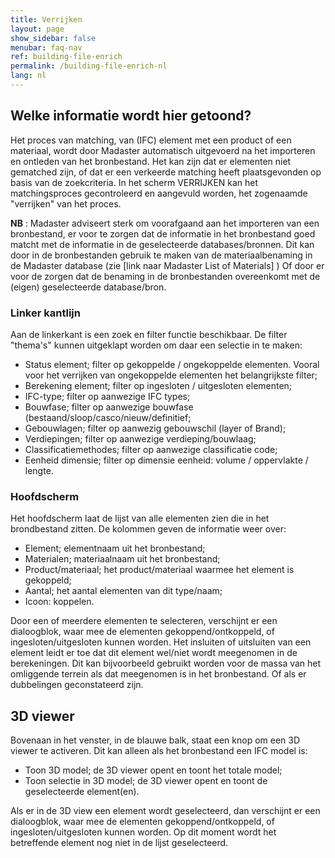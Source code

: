 ```yaml
---
title: Verrijken
layout: page
show_sidebar: false
menubar: faq-nav
ref: building-file-enrich
permalink: /building-file-enrich-nl
lang: nl
---
```


## Welke informatie wordt hier getoond?
Het proces van matching, van (IFC) element met een product of een materiaal, wordt door Madaster automatisch uitgevoerd na het importeren en ontleden van het bronbestand. Het kan zijn dat er elementen niet gematched zijn, of dat er een verkeerde matching heeft plaatsgevonden op basis van de zoekcriteria. In het scherm VERRIJKEN kan het matchingsproces gecontroleerd en aangevuld worden, het zogenaamde "verrijken" van het proces.

**NB** : Madaster adviseert sterk om voorafgaand aan het importeren van een bronbestand, er voor te zorgen dat de informatie in het bronbestand goed matcht met de informatie in de geselecteerde databases/bronnen. Dit kan door in de bronbestanden gebruik te maken van de materiaalbenaming in de Madaster database (zie [link naar Madaster List of Materials] ) Of door er voor de zorgen dat de benaming in de bronbestanden overeenkomt met de (eigen) geselecteerde database/bron.

### Linker kantlijn
Aan de linkerkant is  een zoek en filter functie beschikbaar. De filter "thema's" kunnen uitgeklapt worden om daar een selectie in te maken:
- Status element; filter op gekoppelde / ongekoppelde elementen. Vooral voor het verrijken van ongekoppelde elementen het belangrijkste filter;
- Berekening element; filter op ingesloten / uitgesloten elementen;
- IFC-type; filter op aanwezige IFC types;
- Bouwfase; filter op aanwezige bouwfase (bestaand/sloop/casco/nieuw/definitief;
- Gebouwlagen; filter op aanwezig gebouwschil (layer of Brand);
- Verdiepingen; filter op aanwezige verdieping/bouwlaag;
- Classificatiemethodes; filter op aanwezige classificatie code;
- Eenheid dimensie; filter op dimensie eenheid: volume / oppervlakte / lengte.


### Hoofdscherm
Het hoofdscherm laat de lijst van alle elementen zien die in het brondbestand zitten. De kolommen geven de informatie weer over:
- Element; elementnaam uit het bronbestand;
- Materialen; materiaalnaam uit het bronbestand;
- Product/materiaal; het product/materiaal waarmee het element is gekoppeld;
- Aantal; het aantal elementen van dit type/naam;
- Icoon: koppelen.

Door een of meerdere elementen te selecteren, verschijnt er een dialoogblok, waar mee de elementen gekoppend/ontkoppeld, of ingesloten/uitgesloten kunnen worden.
Het insluiten of uitsluiten van een element leidt er toe dat dit element wel/niet wordt meegenomen in de berekeningen. Dit kan bijvoorbeeld gebruikt worden voor de massa van het omliggende terrein als dat meegenomen is in het bronbestand. Of als er dubbelingen geconstateerd zijn.



## 3D viewer
Bovenaan in het venster, in de blauwe balk, staat een knop om een 3D viewer te activeren. Dit kan alleen als het bronbestand een IFC model is:
- Toon 3D model; de 3D viewer opent en toont het totale model;
- Toon selectie in 3D model; de 3D viewer opent en toont de geselecteerde element(en).

Als er in de 3D view een element wordt geselecteerd, dan verschijnt er een dialoogblok, waar mee de elementen gekoppend/ontkoppeld, of ingesloten/uitgesloten kunnen worden. Op dit moment wordt het betreffende element nog niet in de lijst geselecteerd.


